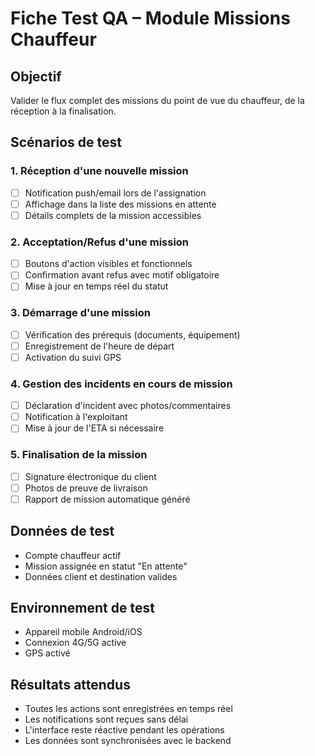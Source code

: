 # Fiche Test QA – Module Missions Chauffeur

## Objectif
Valider le flux complet des missions du point de vue du chauffeur, de la réception à la finalisation.

## Scénarios de test

### 1. Réception d'une nouvelle mission
- [ ] Notification push/email lors de l'assignation
- [ ] Affichage dans la liste des missions en attente
- [ ] Détails complets de la mission accessibles

### 2. Acceptation/Refus d'une mission
- [ ] Boutons d'action visibles et fonctionnels
- [ ] Confirmation avant refus avec motif obligatoire
- [ ] Mise à jour en temps réel du statut

### 3. Démarrage d'une mission
- [ ] Vérification des prérequis (documents, équipement)
- [ ] Enregistrement de l'heure de départ
- [ ] Activation du suivi GPS

### 4. Gestion des incidents en cours de mission
- [ ] Déclaration d'incident avec photos/commentaires
- [ ] Notification à l'exploitant
- [ ] Mise à jour de l'ETA si nécessaire

### 5. Finalisation de la mission
- [ ] Signature électronique du client
- [ ] Photos de preuve de livraison
- [ ] Rapport de mission automatique généré

## Données de test
- Compte chauffeur actif
- Mission assignée en statut "En attente"
- Données client et destination valides

## Environnement de test
- Appareil mobile Android/iOS
- Connexion 4G/5G active
- GPS activé

## Résultats attendus
- Toutes les actions sont enregistrées en temps réel
- Les notifications sont reçues sans délai
- L'interface reste réactive pendant les opérations
- Les données sont synchronisées avec le backend
